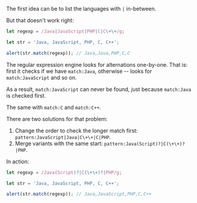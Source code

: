 The first idea can be to list the languages with `|` in-between.

But that doesn't work right:

```js run
let regexp = /Java|JavaScript|PHP|C|C\+\+/g;

let str = 'Java, JavaScript, PHP, C, C++';

alert(str.match(regexp)); // Java,Java,PHP,C,C
```

The regular expression engine looks for alternations one-by-one. That is: first it checks if we have `match:Java`, otherwise -- looks for `match:JavaScript` and so on.

As a result, `match:JavaScript` can never be found, just because `match:Java` is checked first.

The same with `match:C` and `match:C++`.

There are two solutions for that problem:

1. Change the order to check the longer match first: `pattern:JavaScript|Java|C\+\+|C|PHP`.
2. Merge variants with the same start: `pattern:Java(Script)?|C(\+\+)?|PHP`.

In action:

```js run
let regexp = /Java(Script)?|C(\+\+)?|PHP/g;

let str = 'Java, JavaScript, PHP, C, C++';

alert(str.match(regexp)); // Java,JavaScript,PHP,C,C++
```
